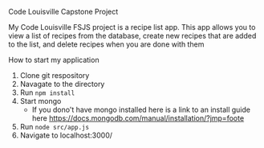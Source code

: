 Code Louisville Capstone Project

My Code Louisville FSJS project is a recipe list app. This app allows you to 
view a list of recipes from the database, create new recipes that are added 
to the list, and delete recipes when you are done with them

How to start my application

1. Clone git respository
2. Navagate to the directory
3. Run `npm install`
4. Start mongo
    * If you dono't have mongo installed here is a link to an install guide here https://docs.mongodb.com/manual/installation/?jmp=foote
5. Run `node src/app.js`
6. Navigate to localhost:3000/

